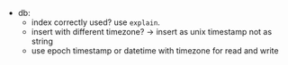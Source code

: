 
- db:
    - index correctly used? use `explain`.
    - insert with different timezone? -> insert as unix timestamp not as string
    - use epoch timestamp or datetime with timezone for read and write 